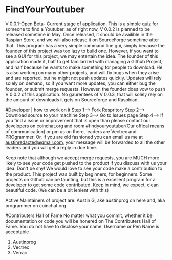 
# FindYourYoutuber
V 0.0.1-Open Beta- Current stage of application. 
This is a simple quiz for someone to find a Youtuber.  as of right now, V 0.0.2 is planned to be released sometime in May. Once released, it should be availible in the Raspian Store, and we will also release it on SourceForge sometime after that. This program has a very simple command line gui, simply because the founder of this project was too lazy to build one. However, if you want to see a GUI for this project, we may entertain the idea. The founder of this application made it, half to get familarized with managing a Github Project, and half because he wants to make something for people to download. He is also working on many other projects, and will fix bugs when they arise and are reported, but he might not push updates quickly. Updates will rely solely on demand, so if you want more updates, you can either bug the founder, or submit merge requests. However, the founder does vow to push V 0.0.2 of this application. No gaurentees of V 0.0.3, that will solely rely on the amount of downloads it gets on Sourceforge and Raspbian.

#Developer | how to work on it
Step 1--> Fork Respritory
Step 2--> Download source to your machine
Step 3--> Go to Issues page
Step 4--> If you find a issue or improvement that is open than please contact our developers on coinchat.org and room #findyouryoutuber(Our offical means of communication) or pm us on there, leaders are Vectrex and PROgrammer. 
Or, if you are old fashioned you can email us me at austinredacted@gmail.com, your message will be forwarded to all the other leaders and you will get a reply in due time. 

Keep note that although we accept merge requests, you are MUCH more likely to see your code get pushed to the product if you discuss with us your idea. Don't be shy! We would love to see your code make a contribution to the product. This project was built by beginners, for beginners. Some projects on Github can be taunting, but this is a excellent program for a developer to get some code contributed. Keep in mind, we expect, clean beautiful code. (We can be a bit lenient with this)


Active Maintainers of project are:  Austin G, ake austinprog on here and, aka programmer on coinchat.org 
                             

#Contributers Hall of Fame 
No matter what you commit, whether it be documentation or code you will be honered on The Contributers Hall of Fame. You do not have to disclose your name. Username or Pen Name is acceptable 

1. Austinprog 
2. Vectrex
3. Verrac
